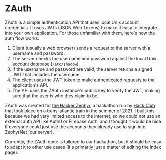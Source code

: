 # ZAuth

ZAuth is a simple authentication API that uses local Unix account credentials. It uses JWTs (JSON Web Tokens) to make it easy to integrate into your own application. For those unfamiliar with them, here's how the auth flow works:

1. Client (usually a web browser) sends a request to the server with a username and password.
2. The server checks the username and password against the local Unix account database (`/etc/shadow`).
3. If the username and password are valid, the server returns a signed JWT that includes the username.
4. The client uses the JWT token to make authenticated requests to the application's API.
5. The API uses the ZAuth instance's public key to verify the JWT, making sure that the user is who they claim to be.

ZAuth was created for [the Hacker Zephyr](https://zephyr.hackclub.com/), a hackathon run by [Hack Club](https://hackclub.com/) that took place on a trans-atlantic train in the summer of 2021. I built this because we had very limited access to the internet, so we could not use an external auth API like Auth0 or Firebase Auth, and I thought it would be nice if everyone could just use the accounts they already use to sign into ZephyrNet (our server).

Currently, the ZAuth code is tailored to our hackathon, but it should be easy to adapt it to other use cases (it's primarily just a matter of editing the index page).
